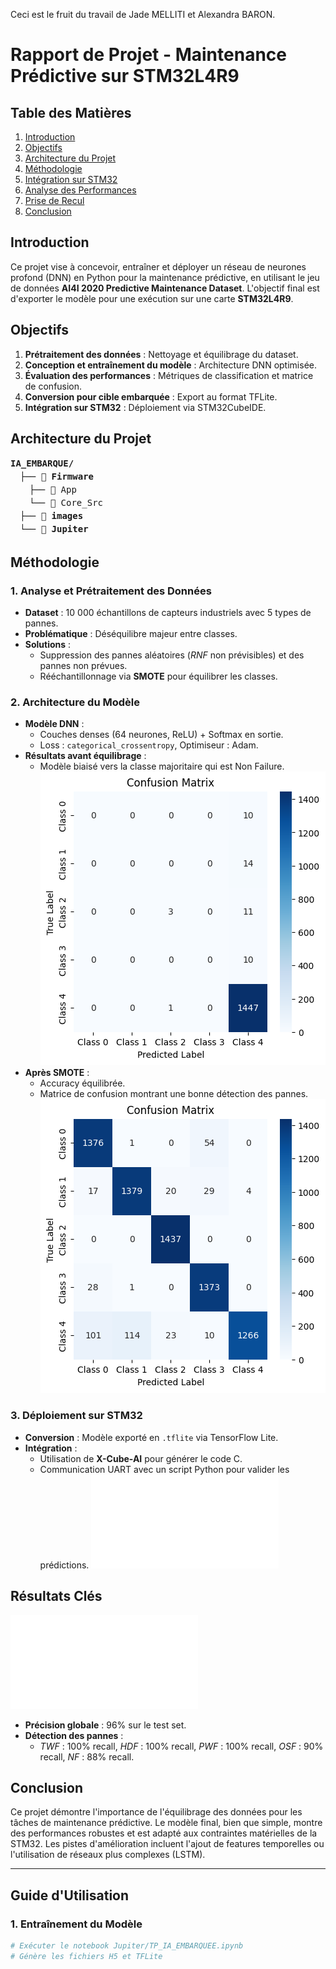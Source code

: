 Ceci est le fruit du travail de Jade MELLITI et Alexandra BARON. 

# Rapport de Projet - Maintenance Prédictive sur STM32L4R9

## Table des Matières
1. [Introduction](#introduction)
2. [Objectifs](#objectifs)
3. [Architecture du Projet](#architecture-du-projet)
4. [Méthodologie](#méthodologie)
5. [Intégration sur STM32](#-intégration-sur-stm32)
6. [Analyse des Performances](#-analyse-des-performances)
7. [Prise de Recul](#-prise-de-recul)
8. [Conclusion](#-conclusion)

## Introduction
Ce projet vise à concevoir, entraîner et déployer un réseau de neurones profond (DNN) en Python pour la maintenance prédictive, en utilisant le jeu de données **AI4I 2020 Predictive Maintenance Dataset**. L'objectif final est d'exporter le modèle pour une exécution sur une carte **STM32L4R9**.

## Objectifs
1. **Prétraitement des données** : Nettoyage et équilibrage du dataset.
2. **Conception et entraînement du modèle** : Architecture DNN optimisée.
3. **Évaluation des performances** : Métriques de classification et matrice de confusion.
4. **Conversion pour cible embarquée** : Export au format TFLite.
5. **Intégration sur STM32** : Déploiement via STM32CubeIDE.

## Architecture du Projet

<div style="font-family: monospace; line-height: 1.5">
  <strong>IA_EMBARQUE/</strong>
  <div style="margin-left: 15px">
    ├── 📂 <strong>Firmware</strong>
    <div style="margin-left: 15px">
      ├── 📁 App<br>
      └── 📁 Core_Src
    </div>
    ├── 📂 <strong>images</strong><br>
    └── 📂 <strong>Jupiter</strong>
  </div>
</div>

## Méthodologie

### 1. Analyse et Prétraitement des Données
- **Dataset** : 10 000 échantillons de capteurs industriels avec 5 types de pannes.
- **Problématique** : Déséquilibre majeur entre classes.
- **Solutions** :
  - Suppression des pannes aléatoires (*RNF* non prévisibles) et des pannes non prévues.
  - Rééchantillonnage via **SMOTE** pour équilibrer les classes.

### 2. Architecture du Modèle
- **Modèle DNN** : 
  - Couches denses (64 neurones, ReLU) + Softmax en sortie.
  - Loss : `categorical_crossentropy`, Optimiseur : Adam.
- **Résultats avant équilibrage** : 
  - Modèle biaisé vers la classe majoritaire qui est Non Failure. ![Matrice de Confusion](images/confusion_matrix_premier_model.png)  
- **Après SMOTE** :
  - Accuracy équilibrée.
  - Matrice de confusion montrant une bonne détection des pannes. ![Matrice de Confusion](images/confusion_matrix_model_corrige.png)  

### 3. Déploiement sur STM32
- **Conversion** : Modèle exporté en `.tflite` via TensorFlow Lite.
- **Intégration** : 
  - Utilisation de **X-Cube-AI** pour générer le code C.
  - Communication UART avec un script Python pour valider les prédictions. ![script Python](Jupiter/Communication_STM32_NN.py)  

## Résultats Clés 
![Conclusion à la fin du fichier](evaluation_results.txt)  
- **Précision globale** : 96% sur le test set.
- **Détection des pannes** :
  - *TWF* : 100% recall, *HDF* : 100% recall, *PWF* : 100% recall, *OSF* : 90% recall, *NF* : 88% recall.


## Conclusion
Ce projet démontre l'importance de l'équilibrage des données pour les tâches de maintenance prédictive. Le modèle final, bien que simple, montre des performances robustes et est adapté aux contraintes matérielles de la STM32. Les pistes d'amélioration incluent l'ajout de features temporelles ou l'utilisation de réseaux plus complexes (LSTM).

---

## Guide d'Utilisation
### 1. Entraînement du Modèle
```bash
# Exécuter le notebook Jupiter/TP_IA_EMBARQUEE.ipynb
# Génère les fichiers H5 et TFLite